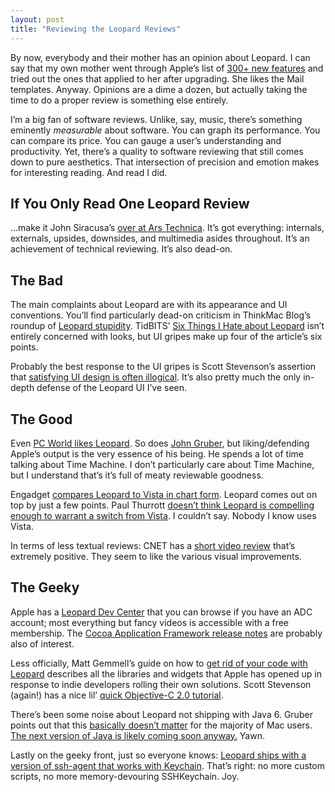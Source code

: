 ```yaml
---
layout: post
title: "Reviewing the Leopard Reviews"
---
```





By now, everybody and their mother has an opinion about Leopard. I can say that my own mother went through Apple’s list of [300+ new features](http://www.apple.com/macosx/features/300.html) and tried out the ones that applied to her after upgrading. She likes the Mail templates. Anyway. Opinions are a dime a dozen, but actually taking the time to do a proper review is something else entirely.

I’m a big fan of software reviews. Unlike, say, music, there’s something eminently *measurable* about software. You can graph its performance. You can compare its price. You can gauge a user’s understanding and productivity. Yet, there’s a quality to software reviewing that still comes down to pure aesthetics. That intersection of precision and emotion makes for interesting reading. And read I did.

If You Only Read One Leopard Review
-----------------------------------

…make it John Siracusa’s [over at Ars Technica](http://arstechnica.com/reviews/os/mac-os-x-10-5.ars/). It’s got everything: internals, externals, upsides, downsides, and multimedia asides throughout. It’s an achievement of technical reviewing. It’s also dead-on.

The Bad
-------

The main complaints about Leopard are with its appearance and UI conventions. You’ll find particularly dead-on criticism in ThinkMac Blog’s roundup of [Leopard stupidity](http://www.thinkmac.co.uk/blog/2007/10/leopard-stupidity.html). TidBITS’ [Six Things I Hate about Leopard](http://db.tidbits.com/article/9265) isn’t entirely concerned with looks, but UI gripes make up four of the article’s six points.

Probably the best response to the UI gripes is Scott Stevenson’s assertion that [satisfying UI design is often illogical](http://theocacao.com/document.page/513). It’s also pretty much the only in-depth defense of the Leopard UI I’ve seen.

The Good
--------

Even [PC World likes Leopard](). So does [John Gruber](http://daringfireball.net/2007/10/leopard), but liking/defending Apple’s output is the very essence of his being. He spends a lot of time talking about Time Machine. I don’t particularly care about Time Machine, but I understand that’s it’s full of meaty reviewable goodness.

Engadget [compares Leopard to Vista in chart form](http://www.engadget.com/2007/10/27/leopard-vs-vista-feature-chart-showdown/). Leopard comes out on top by just a few points. Paul Thurrott [doesn’t think Leopard is compelling enough to warrant a switch from Vista](http://www.winsupersite.com/reviews/macosx_leopard.asp). I couldn’t say. Nobody I know uses Vista.

In terms of less textual reviews: CNET has a [short video review](http://reviews.cnet.com/macintosh-os/mac-os-x-10/4505-3673_7-32058772.html?tag=rate) that’s extremely positive. They seem to like the various visual improvements.

The Geeky
---------

Apple has a [Leopard Dev Center](http://developer.apple.com/leopard/devcenter/) that you can browse if you have an ADC account; most everything but fancy videos is accessible with a free membership. The [Cocoa Application Framework release notes](http://developer.apple.com/releasenotes/Cocoa/AppKit.html) are probably also of interest.

Less officially, Matt Gemmell’s guide on how to [get rid of your code with Leopard](http://mattgemmell.com/2007/10/28/get-rid-of-your-code-with-leopard) describes all the libraries and widgets that Apple has opened up in response to indie developers rolling their own solutions. Scott Stevenson (again!) has a nice lil’ [quick Objective-C 2.0 tutorial](http://theocacao.com/document.page/510).

There’s been some noise about Leopard not shipping with Java 6. Gruber points out that this [basically doesn’t matter](http://daringfireball.net/2007/10/shipping_means_prioritizing) for the majority of Mac users. [The next version of Java is likely coming soon anyway.](http://stuffthathappens.com/blog/2007/10/28/os-x-java-definitive-timeline/) Yawn.

Lastly on the geeky front, just so everyone knows: [Leopard ships with a version of ssh-agent that works with Keychain](http://ormset.no/wordpress/2007/10/28/leopard-finally-supporting-ssh-agent-at-login/). That’s right: no more custom scripts, no more memory-devouring SSHKeychain. Joy.

